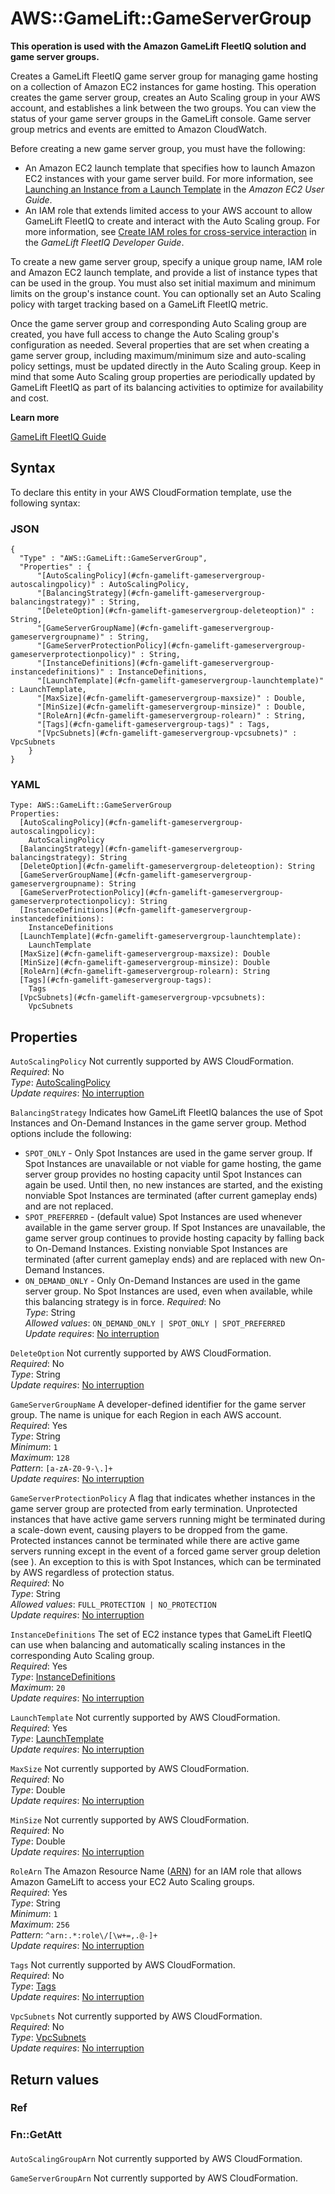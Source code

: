 # AWS::GameLift::GameServerGroup<a name="aws-resource-gamelift-gameservergroup"></a>

 **This operation is used with the Amazon GameLift FleetIQ solution and game server groups\.** 

Creates a GameLift FleetIQ game server group for managing game hosting on a collection of Amazon EC2 instances for game hosting\. This operation creates the game server group, creates an Auto Scaling group in your AWS account, and establishes a link between the two groups\. You can view the status of your game server groups in the GameLift console\. Game server group metrics and events are emitted to Amazon CloudWatch\.

Before creating a new game server group, you must have the following: 
+ An Amazon EC2 launch template that specifies how to launch Amazon EC2 instances with your game server build\. For more information, see [ Launching an Instance from a Launch Template](https://docs.aws.amazon.com/AWSEC2/latest/UserGuide/ec2-launch-templates.html) in the *Amazon EC2 User Guide*\. 
+ An IAM role that extends limited access to your AWS account to allow GameLift FleetIQ to create and interact with the Auto Scaling group\. For more information, see [Create IAM roles for cross\-service interaction](https://docs.aws.amazon.com/gamelift/latest/fleetiqguide/gsg-iam-permissions-roles.html) in the *GameLift FleetIQ Developer Guide*\.

To create a new game server group, specify a unique group name, IAM role and Amazon EC2 launch template, and provide a list of instance types that can be used in the group\. You must also set initial maximum and minimum limits on the group's instance count\. You can optionally set an Auto Scaling policy with target tracking based on a GameLift FleetIQ metric\.

Once the game server group and corresponding Auto Scaling group are created, you have full access to change the Auto Scaling group's configuration as needed\. Several properties that are set when creating a game server group, including maximum/minimum size and auto\-scaling policy settings, must be updated directly in the Auto Scaling group\. Keep in mind that some Auto Scaling group properties are periodically updated by GameLift FleetIQ as part of its balancing activities to optimize for availability and cost\.

 **Learn more** 

 [GameLift FleetIQ Guide](https://docs.aws.amazon.com/gamelift/latest/fleetiqguide/gsg-intro.html) 

## Syntax<a name="aws-resource-gamelift-gameservergroup-syntax"></a>

To declare this entity in your AWS CloudFormation template, use the following syntax:

### JSON<a name="aws-resource-gamelift-gameservergroup-syntax.json"></a>

```
{
  "Type" : "AWS::GameLift::GameServerGroup",
  "Properties" : {
      "[AutoScalingPolicy](#cfn-gamelift-gameservergroup-autoscalingpolicy)" : AutoScalingPolicy,
      "[BalancingStrategy](#cfn-gamelift-gameservergroup-balancingstrategy)" : String,
      "[DeleteOption](#cfn-gamelift-gameservergroup-deleteoption)" : String,
      "[GameServerGroupName](#cfn-gamelift-gameservergroup-gameservergroupname)" : String,
      "[GameServerProtectionPolicy](#cfn-gamelift-gameservergroup-gameserverprotectionpolicy)" : String,
      "[InstanceDefinitions](#cfn-gamelift-gameservergroup-instancedefinitions)" : InstanceDefinitions,
      "[LaunchTemplate](#cfn-gamelift-gameservergroup-launchtemplate)" : LaunchTemplate,
      "[MaxSize](#cfn-gamelift-gameservergroup-maxsize)" : Double,
      "[MinSize](#cfn-gamelift-gameservergroup-minsize)" : Double,
      "[RoleArn](#cfn-gamelift-gameservergroup-rolearn)" : String,
      "[Tags](#cfn-gamelift-gameservergroup-tags)" : Tags,
      "[VpcSubnets](#cfn-gamelift-gameservergroup-vpcsubnets)" : VpcSubnets
    }
}
```

### YAML<a name="aws-resource-gamelift-gameservergroup-syntax.yaml"></a>

```
Type: AWS::GameLift::GameServerGroup
Properties: 
  [AutoScalingPolicy](#cfn-gamelift-gameservergroup-autoscalingpolicy): 
    AutoScalingPolicy
  [BalancingStrategy](#cfn-gamelift-gameservergroup-balancingstrategy): String
  [DeleteOption](#cfn-gamelift-gameservergroup-deleteoption): String
  [GameServerGroupName](#cfn-gamelift-gameservergroup-gameservergroupname): String
  [GameServerProtectionPolicy](#cfn-gamelift-gameservergroup-gameserverprotectionpolicy): String
  [InstanceDefinitions](#cfn-gamelift-gameservergroup-instancedefinitions): 
    InstanceDefinitions
  [LaunchTemplate](#cfn-gamelift-gameservergroup-launchtemplate): 
    LaunchTemplate
  [MaxSize](#cfn-gamelift-gameservergroup-maxsize): Double
  [MinSize](#cfn-gamelift-gameservergroup-minsize): Double
  [RoleArn](#cfn-gamelift-gameservergroup-rolearn): String
  [Tags](#cfn-gamelift-gameservergroup-tags): 
    Tags
  [VpcSubnets](#cfn-gamelift-gameservergroup-vpcsubnets): 
    VpcSubnets
```

## Properties<a name="aws-resource-gamelift-gameservergroup-properties"></a>

`AutoScalingPolicy`  <a name="cfn-gamelift-gameservergroup-autoscalingpolicy"></a>
Not currently supported by AWS CloudFormation\.  
*Required*: No  
*Type*: [AutoScalingPolicy](aws-properties-gamelift-gameservergroup-autoscalingpolicy.md)  
*Update requires*: [No interruption](https://docs.aws.amazon.com/AWSCloudFormation/latest/UserGuide/using-cfn-updating-stacks-update-behaviors.html#update-no-interrupt)

`BalancingStrategy`  <a name="cfn-gamelift-gameservergroup-balancingstrategy"></a>
Indicates how GameLift FleetIQ balances the use of Spot Instances and On\-Demand Instances in the game server group\. Method options include the following:  
+  `SPOT_ONLY` \- Only Spot Instances are used in the game server group\. If Spot Instances are unavailable or not viable for game hosting, the game server group provides no hosting capacity until Spot Instances can again be used\. Until then, no new instances are started, and the existing nonviable Spot Instances are terminated \(after current gameplay ends\) and are not replaced\.
+  `SPOT_PREFERRED` \- \(default value\) Spot Instances are used whenever available in the game server group\. If Spot Instances are unavailable, the game server group continues to provide hosting capacity by falling back to On\-Demand Instances\. Existing nonviable Spot Instances are terminated \(after current gameplay ends\) and are replaced with new On\-Demand Instances\.
+  `ON_DEMAND_ONLY` \- Only On\-Demand Instances are used in the game server group\. No Spot Instances are used, even when available, while this balancing strategy is in force\.
*Required*: No  
*Type*: String  
*Allowed values*: `ON_DEMAND_ONLY | SPOT_ONLY | SPOT_PREFERRED`  
*Update requires*: [No interruption](https://docs.aws.amazon.com/AWSCloudFormation/latest/UserGuide/using-cfn-updating-stacks-update-behaviors.html#update-no-interrupt)

`DeleteOption`  <a name="cfn-gamelift-gameservergroup-deleteoption"></a>
Not currently supported by AWS CloudFormation\.  
*Required*: No  
*Type*: String  
*Update requires*: [No interruption](https://docs.aws.amazon.com/AWSCloudFormation/latest/UserGuide/using-cfn-updating-stacks-update-behaviors.html#update-no-interrupt)

`GameServerGroupName`  <a name="cfn-gamelift-gameservergroup-gameservergroupname"></a>
A developer\-defined identifier for the game server group\. The name is unique for each Region in each AWS account\.  
*Required*: Yes  
*Type*: String  
*Minimum*: `1`  
*Maximum*: `128`  
*Pattern*: `[a-zA-Z0-9-\.]+`  
*Update requires*: [No interruption](https://docs.aws.amazon.com/AWSCloudFormation/latest/UserGuide/using-cfn-updating-stacks-update-behaviors.html#update-no-interrupt)

`GameServerProtectionPolicy`  <a name="cfn-gamelift-gameservergroup-gameserverprotectionpolicy"></a>
A flag that indicates whether instances in the game server group are protected from early termination\. Unprotected instances that have active game servers running might be terminated during a scale\-down event, causing players to be dropped from the game\. Protected instances cannot be terminated while there are active game servers running except in the event of a forced game server group deletion \(see \)\. An exception to this is with Spot Instances, which can be terminated by AWS regardless of protection status\.   
*Required*: No  
*Type*: String  
*Allowed values*: `FULL_PROTECTION | NO_PROTECTION`  
*Update requires*: [No interruption](https://docs.aws.amazon.com/AWSCloudFormation/latest/UserGuide/using-cfn-updating-stacks-update-behaviors.html#update-no-interrupt)

`InstanceDefinitions`  <a name="cfn-gamelift-gameservergroup-instancedefinitions"></a>
The set of EC2 instance types that GameLift FleetIQ can use when balancing and automatically scaling instances in the corresponding Auto Scaling group\.   
*Required*: Yes  
*Type*: [InstanceDefinitions](aws-properties-gamelift-gameservergroup-instancedefinitions.md)  
*Maximum*: `20`  
*Update requires*: [No interruption](https://docs.aws.amazon.com/AWSCloudFormation/latest/UserGuide/using-cfn-updating-stacks-update-behaviors.html#update-no-interrupt)

`LaunchTemplate`  <a name="cfn-gamelift-gameservergroup-launchtemplate"></a>
Not currently supported by AWS CloudFormation\.  
*Required*: Yes  
*Type*: [LaunchTemplate](aws-properties-gamelift-gameservergroup-launchtemplate.md)  
*Update requires*: [No interruption](https://docs.aws.amazon.com/AWSCloudFormation/latest/UserGuide/using-cfn-updating-stacks-update-behaviors.html#update-no-interrupt)

`MaxSize`  <a name="cfn-gamelift-gameservergroup-maxsize"></a>
Not currently supported by AWS CloudFormation\.  
*Required*: No  
*Type*: Double  
*Update requires*: [No interruption](https://docs.aws.amazon.com/AWSCloudFormation/latest/UserGuide/using-cfn-updating-stacks-update-behaviors.html#update-no-interrupt)

`MinSize`  <a name="cfn-gamelift-gameservergroup-minsize"></a>
Not currently supported by AWS CloudFormation\.  
*Required*: No  
*Type*: Double  
*Update requires*: [No interruption](https://docs.aws.amazon.com/AWSCloudFormation/latest/UserGuide/using-cfn-updating-stacks-update-behaviors.html#update-no-interrupt)

`RoleArn`  <a name="cfn-gamelift-gameservergroup-rolearn"></a>
The Amazon Resource Name \([ARN](https://docs.aws.amazon.com/AmazonS3/latest/dev/s3-arn-format.html)\) for an IAM role that allows Amazon GameLift to access your EC2 Auto Scaling groups\.  
*Required*: Yes  
*Type*: String  
*Minimum*: `1`  
*Maximum*: `256`  
*Pattern*: `^arn:.*:role\/[\w+=,.@-]+`  
*Update requires*: [No interruption](https://docs.aws.amazon.com/AWSCloudFormation/latest/UserGuide/using-cfn-updating-stacks-update-behaviors.html#update-no-interrupt)

`Tags`  <a name="cfn-gamelift-gameservergroup-tags"></a>
Not currently supported by AWS CloudFormation\.  
*Required*: No  
*Type*: [Tags](aws-properties-gamelift-gameservergroup-tags.md)  
*Update requires*: [No interruption](https://docs.aws.amazon.com/AWSCloudFormation/latest/UserGuide/using-cfn-updating-stacks-update-behaviors.html#update-no-interrupt)

`VpcSubnets`  <a name="cfn-gamelift-gameservergroup-vpcsubnets"></a>
Not currently supported by AWS CloudFormation\.  
*Required*: No  
*Type*: [VpcSubnets](aws-properties-gamelift-gameservergroup-vpcsubnets.md)  
*Update requires*: [No interruption](https://docs.aws.amazon.com/AWSCloudFormation/latest/UserGuide/using-cfn-updating-stacks-update-behaviors.html#update-no-interrupt)

## Return values<a name="aws-resource-gamelift-gameservergroup-return-values"></a>

### Ref<a name="aws-resource-gamelift-gameservergroup-return-values-ref"></a>

### Fn::GetAtt<a name="aws-resource-gamelift-gameservergroup-return-values-fn--getatt"></a>

#### <a name="aws-resource-gamelift-gameservergroup-return-values-fn--getatt-fn--getatt"></a>

`AutoScalingGroupArn`  <a name="AutoScalingGroupArn-fn::getatt"></a>
Not currently supported by AWS CloudFormation\.

`GameServerGroupArn`  <a name="GameServerGroupArn-fn::getatt"></a>
Not currently supported by AWS CloudFormation\.